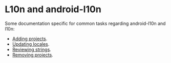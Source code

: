 # L10n and android-l10n

Some documentation specific for common tasks regarding android-l10n and l10n:
* [Adding projects](adding_projects.md).
* [Updating locales](updating_locales.md).
* [Reviewing strings](review_android_strings.md).
* [Removing projects](removing_projects.md).